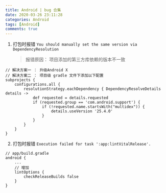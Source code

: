 ```yaml
---
title: Android | bug 合集
date: 2020-03-26 23:11:28
categories: Android
tags: [Android]
comments: true
---
```


1. 打包时报错 `You should manually set the same version via DependencyResolution`
   > 报错原因： 项目添加的第三方库依赖的版本不一致

```
// 解决方案一 ： 升级Android X
// 解决方案二 ： 项目级 gradle 文件下添加以下配置
subprojects {
    configurations.all {
        resolutionStrategy.eachDependency { DependencyResolveDetails details ->
            def requested = details.requested
            if (requested.group == 'com.android.support') {
                if (!requested.name.startsWith("multidex")) {
                    details.useVersion '25.4.0'
                }
            }
        }
    }
}
```

2. 打包时报错 `Execution failed for task ':app:lintVitalRelease'.`

```
// app/build.gradle
android {
    ...
    // 增加
    lintOptions {
        checkReleaseBuilds false
    }
}


```
